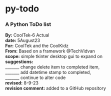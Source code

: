 # **py-todo**
### A Python ToDo list<br>
**By:** CoolTek-6 Actual<br>
**date:** 5August23<br>
**For:** CoolTek and the CoolKidz<br>
**From:** Based on a framework @TechVidvan<br>
**scope:** simple tkinter desktop gui to expand on<br>
**suggestions:**<br>
_______ change delete item to completed item,<br>
_______ add datetime stamp to completed,<br>
_______ continue to alter code<br>
**revised:** 8-9-23 <br>
**revision comment:** added to a GitHub repository<br>

